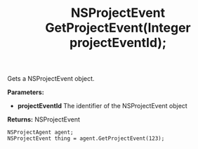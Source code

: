 ﻿---
uid: crmscript_ref_NSProjectAgent_GetProjectEvent
title: NSProjectEvent GetProjectEvent(Integer projectEventId);
intellisense: NSProjectAgent.GetProjectEvent
keywords: NSProjectAgent, GetProjectEvent
so.topic: reference
---

Gets a NSProjectEvent object.

**Parameters:**
 - **projectEventId** The identifier of the NSProjectEvent object

**Returns:** NSProjectEvent

```crmscript
NSProjectAgent agent;
NSProjectEvent thing = agent.GetProjectEvent(123);
```


